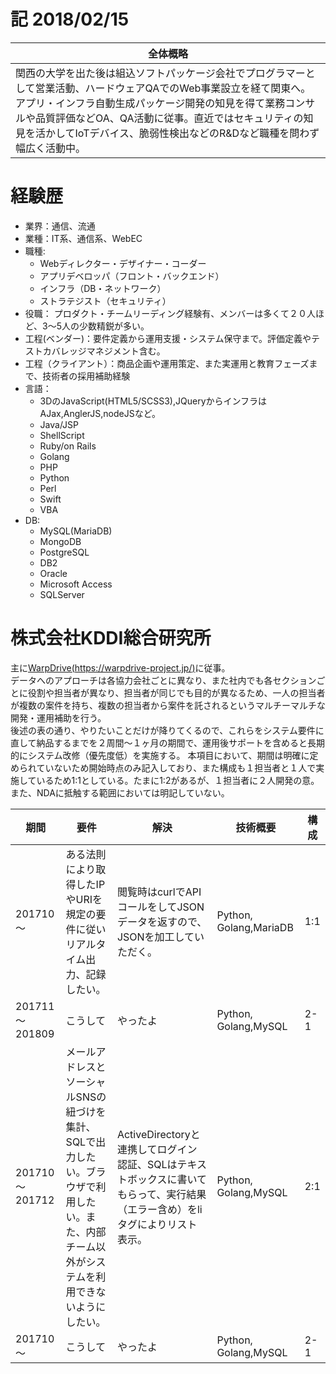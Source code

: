 # 記 2018/02/15

|全体概略|
|---|
|関西の大学を出た後は組込ソフトパッケージ会社でプログラマーとして営業活動、ハードウェアQAでのWeb事業設立を経て関東へ。アプリ・インフラ自動生成パッケージ開発の知見を得て業務コンサルや品質評価などOA、QA活動に従事。直近ではセキュリティの知見を活かしてIoTデバイス、脆弱性検出などのR&Dなど職種を問わず幅広く活動中。|

# 経験歴
- 業界：通信、流通
- 業種：IT系、通信系、WebEC
- 職種:
  - Webディレクター・デザイナー・コーダー
  - アプリデベロッパ（フロント・バックエンド）
  - インフラ（DB・ネットワーク）
  - ストラテジスト（セキュリティ）
- 役職： プロダクト・チームリーディング経験有、メンバーは多くて２０人ほど、3～5人の少数精鋭が多い。
- 工程(ベンダー)：要件定義から運用支援・システム保守まで。評価定義やテストカバレッジマネジメント含む。
- 工程（クライアント）：商品企画や運用策定、また実運用と教育フェーズまで、技術者の採用補助経験
- 言語：
  - 3DのJavaScript(HTML5/SCSS3),JQueryからインフラはAJax,AnglerJS,nodeJSなど。
  - Java/JSP
  - ShellScript
  - Ruby/on Rails
  - Golang
  - PHP
  - Python
  - Perl
  - Swift
  - VBA
- DB: 
  - MySQL(MariaDB)
  - MongoDB
  - PostgreSQL
  - DB2
  - Oracle
  - Microsoft Access
  - SQLServer

# 株式会社KDDI総合研究所
主に[WarpDrive(https://warpdrive-project.jp/)](https://warpdrive-project.jp/)に従事。  
データへのアプローチは各協力会社ごとに異なり、また社内でも各セクションごとに役割や担当者が異なり、担当者が同じでも目的が異なるため、一人の担当者が複数の案件を持ち、複数の担当者から案件を託されるというマルチーマルチな開発・運用補助を行う。  
後述の表の通り、やりたいことだけが降りてくるので、これらをシステム要件に直して納品するまでを２周間～１ヶ月の期間で、運用後サポートを含めると長期的にシステム改修（優先度低）を実施する。
本項目において、期間は明確に定められていないため開始時点のみ記入しており、また構成も１担当者と１人で実施しているため1:1としている。たまに1:2があるが、１担当者に２人開発の意。
また、NDAに抵触する範囲においては明記していない。

|期間|要件|解決|技術概要|構成|
|---|---|---|---|---|
|201710～|ある法則により取得したIPやURIを規定の要件に従いリアルタイム出力、記録したい。|閲覧時はcurlでAPIコールをしてJSONデータを返すので、JSONを加工していただく。|Python, Golang,MariaDB|1:1|
|201711～201809|こうして|やったよ|Python, Golang,MySQL|2-1|
|201710～201712|メールアドレスとソーシャルSNSの紐づけを集計、SQLで出力したい。ブラウザで利用したい。また、内部チーム以外がシステムを利用できないようにしたい。|ActiveDirectoryと連携してログイン認証、SQLはテキストボックスに書いてもらって、実行結果（エラー含め）をliタグによりリスト表示。|Python, Golang,MySQL|2:1|
|201710～|こうして|やったよ|Python, Golang,MySQL|2-1|
